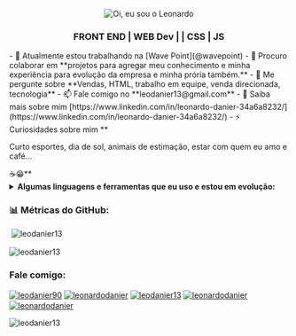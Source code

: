 <p align="center">
  <img src="https://github.com/leodanier13/leodanier13/raw/main/assets/header-git-hub.gif" alt="Oi, eu sou o Leonardo">
</p>

<h3 align="center">FRONT END | WEB Dev | <!HTML> | CSS | JS</h3>
- 💼 Atualmente estou trabalhando na [Wave Point](@wavepoint)
- 🔭 Procuro colaborar em **projetos para agregar meu conhecimento e minha experiência para evolução da empresa e minha prória também.**
- 💬 Me pergunte sobre **Vendas, HTML, trabalho em equipe, venda direcionada, tecnologia**
- 📫 Fale comigo no **leodanier13@gmail.com**
- 📄 Saiba mais sobre mim [https://www.linkedin.com/in/leonardo-danier-34a6a8232/](https://www.linkedin.com/in/leonardo-danier-34a6a8232/)
- ⚡ Curiosidades sobre mim **<p>Curto esportes, dia de sol, animais de estimação, estar com quem eu amo e café...</p>☕😁**

<details>
  <summary><b>Algumas linguagens e ferramentas que eu uso e estou em evolução:</b></summary>
<p align="left"> <a href="https://www.w3schools.com/css/" target="_blank" rel="noreferrer"> <img src="https://raw.githubusercontent.com/devicons/devicon/master/icons/css3/css3-original-wordmark.svg" alt="css3" width="40" height="40"/> </a> <a href="https://www.figma.com/" target="_blank" rel="noreferrer"> <img src="https://www.vectorlogo.zone/logos/figma/figma-icon.svg" alt="figma" width="40" height="40"/> </a> <a href="https://www.w3.org/html/" target="_blank" rel="noreferrer"> <img src="https://raw.githubusercontent.com/devicons/devicon/master/icons/html5/html5-original-wordmark.svg" alt="html5" width="40" height="40"/> </a> <a href="https://developer.mozilla.org/en-US/docs/Web/JavaScript" target="_blank" rel="noreferrer"> <img src="https://raw.githubusercontent.com/devicons/devicon/master/icons/javascript/javascript-original.svg" alt="javascript" width="40" height="40"/> </a> </p>
  </details>

<h3 align="left">📊 Métricas do GitHub:</h3>
<p>&nbsp;<img align="center" src="https://github-readme-stats.vercel.app/api?username=leodanier13&show_icons=true&locale=en" alt="leodanier13" /></p>

<p><img align="center" src="https://github-readme-streak-stats.herokuapp.com/?user=leodanier13&" alt="leodanier13" /></p>

<h3 align="left">Fale comigo:</h3>
<p align="left">
<a href="https://twitter.com/leodanier90" target="blank"><img align="center" src="https://raw.githubusercontent.com/rahuldkjain/github-profile-readme-generator/master/src/images/icons/Social/twitter.svg" alt="leodanier90" height="30" width="40" /></a>
<a href="https://linkedin.com/in/leonardodanier" target="blank"><img align="center" src="https://raw.githubusercontent.com/rahuldkjain/github-profile-readme-generator/master/src/images/icons/Social/linked-in-alt.svg" alt="leonardodanier" height="30" width="40" /></a>
<a href="https://stackoverflow.com/users/leodanier13" target="blank"><img align="center" src="https://raw.githubusercontent.com/rahuldkjain/github-profile-readme-generator/master/src/images/icons/Social/stack-overflow.svg" alt="leodanier13" height="30" width="40" /></a>
<a href="https://fb.com/leonardodanier" target="blank"><img align="center" src="https://raw.githubusercontent.com/rahuldkjain/github-profile-readme-generator/master/src/images/icons/Social/facebook.svg" alt="leonardodanier" height="30" width="40" /></a>
<a href="https://instagram.com/leonardodanier" target="blank"><img align="center" src="https://raw.githubusercontent.com/rahuldkjain/github-profile-readme-generator/master/src/images/icons/Social/instagram.svg" alt="leonardodanier" height="30" width="40" /></a>
</p>

<p align="left"> <img src="https://komarev.com/ghpvc/?username=leodanier13&label=Profile%20views&color=0e75b6&style=flat" alt="leodanier13" /> </p>

<!--
**leodanier13/leodanier13** is a ✨ _special_ ✨ repository because its `README.md` (this file) appears on your GitHub profile.

<p><img align="left" src="https://github-readme-stats.vercel.app/api/top-langs?username=leodanier13&show_icons=true&locale=en&layout=compact" alt="leodanier13" /></p>


Here are some ideas to get you started:

- 🔭 I’m currently working on ...
- 🌱 I’m currently learning ...
- 👯 I’m looking to collaborate on ...
- 🤔 I’m looking for help with ...
- 💬 Ask me about ...
- 📫 How to reach me: ...
- 😄 Pronouns: ...
- ⚡ Fun fact: ...
-->
